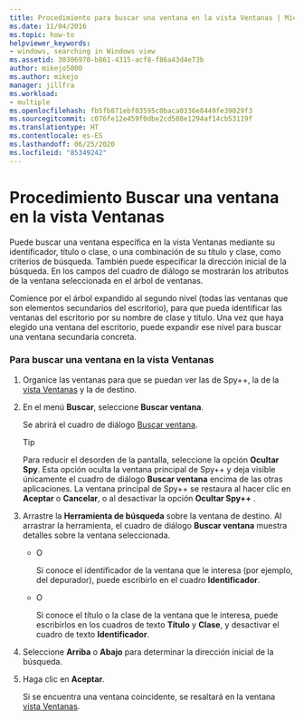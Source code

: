 ```yaml
---
title: Procedimiento para buscar una ventana en la vista Ventanas | Microsoft Docs
ms.date: 11/04/2016
ms.topic: how-to
helpviewer_keywords:
- windows, searching in Windows view
ms.assetid: 30306970-b861-4315-acf8-f86a43d4e73b
author: mikejo5000
ms.author: mikejo
manager: jillfra
ms.workload:
- multiple
ms.openlocfilehash: fb5fb871ebf03595c0baca0336e8449fe39029f3
ms.sourcegitcommit: c076fe12e459f0dbe2cd508e1294af14cb53119f
ms.translationtype: HT
ms.contentlocale: es-ES
ms.lasthandoff: 06/25/2020
ms.locfileid: "85349242"
---
```

# <a name="how-to-search-for-a-window-in-windows-view"></a>Procedimiento Buscar una ventana en la vista Ventanas
Puede buscar una ventana específica en la vista Ventanas mediante su identificador, título o clase, o una combinación de su título y clase, como criterios de búsqueda. También puede especificar la dirección inicial de la búsqueda. En los campos del cuadro de diálogo se mostrarán los atributos de la ventana seleccionada en el árbol de ventanas.

 Comience por el árbol expandido al segundo nivel (todas las ventanas que son elementos secundarios del escritorio), para que pueda identificar las ventanas del escritorio por su nombre de clase y título. Una vez que haya elegido una ventana del escritorio, puede expandir ese nivel para buscar una ventana secundaria concreta.

### <a name="to-search-for-a-window-in-windows-view"></a>Para buscar una ventana en la vista Ventanas

1. Organice las ventanas para que se puedan ver las de Spy++, la de la [vista Ventanas](../debugger/windows-view.md) y la de destino.

2. En el menú **Buscar**, seleccione **Buscar ventana**.

    Se abrirá el cuadro de diálogo [Buscar ventana](../debugger/window-search-dialog-box.md).

   > [!TIP]
   > Para reducir el desorden de la pantalla, seleccione la opción **Ocultar Spy**. Esta opción oculta la ventana principal de Spy++ y deja visible únicamente el cuadro de diálogo **Buscar ventana** encima de las otras aplicaciones. La ventana principal de Spy++ se restaura al hacer clic en **Aceptar** o **Cancelar**, o al desactivar la opción **Ocultar Spy++** .

3. Arrastre la **Herramienta de búsqueda** sobre la ventana de destino. Al arrastrar la herramienta, el cuadro de diálogo **Buscar ventana** muestra detalles sobre la ventana seleccionada.

   - O

     Si conoce el identificador de la ventana que le interesa (por ejemplo, del depurador), puede escribirlo en el cuadro **Identificador**.

   - O

     Si conoce el título o la clase de la ventana que le interesa, puede escribirlos en los cuadros de texto **Título** y **Clase**, y desactivar el cuadro de texto **Identificador**.

4. Seleccione **Arriba** o **Abajo** para determinar la dirección inicial de la búsqueda.

5. Haga clic en **Aceptar**.

    Si se encuentra una ventana coincidente, se resaltará en la ventana [vista Ventanas](../debugger/windows-view.md).